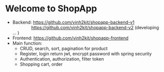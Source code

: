 # Welcome to ShopApp

- Backend:  https://github.com/vinh2kit/shopapp-backend-v1
  <br> &emsp;&emsp;&emsp;&emsp;
  https://github.com/vinh2kit/shopapp-backend-v2 (developing ... )
- Frontend: https://github.com/vinh2kit/shopapp-frontend
- Main function:
  - CRUD, search, sort, pagination for product
  - Register, login return jwt, encrypt password with spring security
  - Authentication, authorization, filter token
  - Shopping cart, order 
